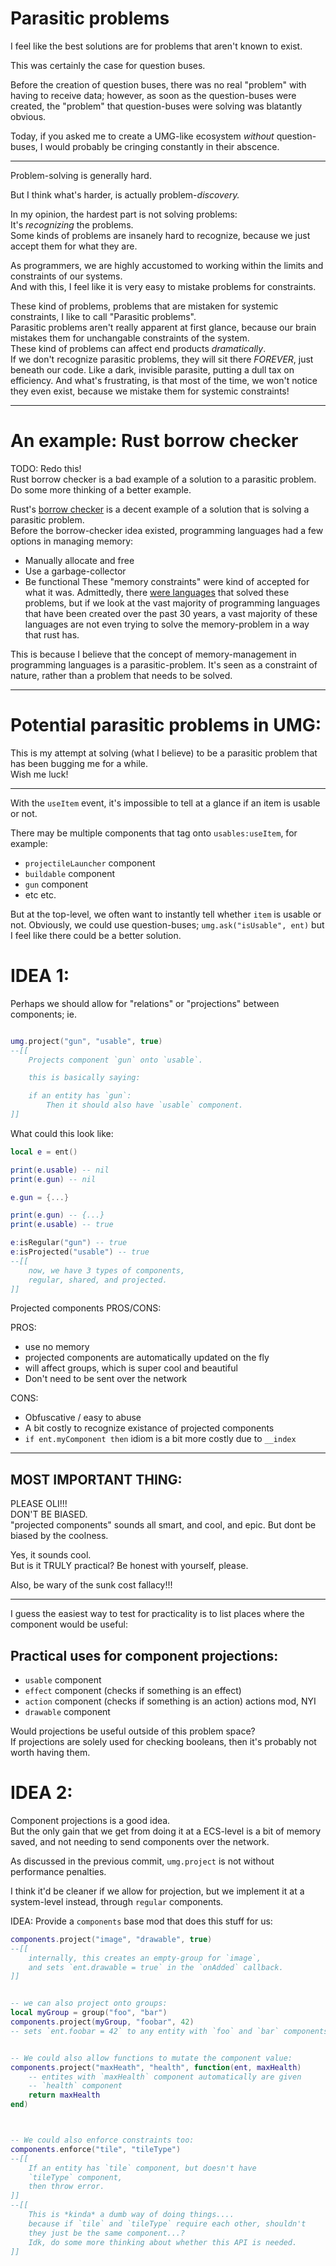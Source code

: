 

# Parasitic problems

I feel like the best solutions are for problems that aren't known to exist.

This was certainly the case for question buses.

Before the creation of question buses, there was no real "problem" with having to receive data;
however, as soon as the question-buses were created, the "problem" that question-buses were solving was blatantly obvious.

Today, if you asked me to create a UMG-like ecosystem *without* question-buses, I would probably be cringing constantly in their abscence.

-----------------

Problem-solving is generally hard.

But I think what's harder, is actually problem-*discovery.*

In my opinion, the hardest part is not solving problems:<br/>
It's *recognizing* the problems.<br/>
Some kinds of problems are insanely hard to recognize, because we just accept them for what they are. 

As programmers, we are highly accustomed to working within the limits and constraints of our systems.<br/>
And with this, I feel like it is very easy to mistake problems for constraints.

These kind of problems, problems that are mistaken for systemic constraints, I like to call "Parasitic problems".<br/>
Parasitic problems aren't really apparent at first glance, because our brain mistakes them for unchangable constraints of the system.<br/>
These kind of problems can affect end products *dramatically*.<br/>If we don't recognize parasitic problems, they will sit there *FOREVER*, just beneath our code. Like a dark, invisible parasite, putting a dull tax on efficiency.
And what's frustrating, is that most of the time, we won't notice they even exist, because we mistake them for systemic constraints!

--------------

# An example: Rust borrow checker

TODO: Redo this!<br/>
Rust borrow checker is a bad example of a solution to a parasitic problem.
Do some more thinking of a better example.


Rust's [borrow checker](https://doc.rust-lang.org/1.8.0/book/references-and-borrowing.html) is a decent example of a solution that is solving a parasitic problem.<br/>
Before the borrow-checker idea existed, programming languages had a few options in managing memory:
- Manually allocate and free
- Use a garbage-collector
- Be functional
These "memory constraints" were kind of accepted for what it was. Admittedly, there [were languages](https://www.reddit.com/r/rust/comments/t9972l/did_rust_first_introduce_the_ownership_concept/) that solved these problems, but if we look at the vast majority of programming languages that have been created over the past 30 years, a vast majority of these languages are not even trying to solve the memory-problem in a way that rust has.

This is because I believe that the concept of memory-management in programming languages is a parasitic-problem. It's seen as a constraint of nature, rather than a problem that needs to be solved.



-------------------

# Potential parasitic problems in UMG:

This is my attempt at solving (what I believe) to be a parasitic problem that has been bugging me for a while.<br/>
Wish me luck!

------------

With the `useItem` event, it's impossible to tell at a glance if an item
is usable or not.

There may be multiple components that tag onto `usables:useItem`,
for example:
- `projectileLauncher` component
- `buildable` component
- `gun` component
- etc etc.

But at the top-level, we often want to instantly tell whether `item`
is usable or not.
Obviously, we could use question-buses; `umg.ask("isUsable", ent)`
but I feel like there could be a better solution.


# IDEA 1:
Perhaps we should allow for "relations" or "projections"
between components;
ie.
```lua

umg.project("gun", "usable", true)
--[[
    Projects component `gun` onto `usable`.

    this is basically saying:

    if an entity has `gun`:
        Then it should also have `usable` component.
]]

```

What could this look like:
```lua
local e = ent()

print(e.usable) -- nil
print(e.gun) -- nil

e.gun = {...}

print(e.gun) -- {...}
print(e.usable) -- true

e:isRegular("gun") -- true
e:isProjected("usable") -- true
--[[
    now, we have 3 types of components,
    regular, shared, and projected.
]]

```

Projected components PROS/CONS:

PROS:
- use no memory
- projected components are automatically updated on the fly
- will affect groups, which is super cool and beautiful
- Don't need to be sent over the network

CONS:
- Obfuscative / easy to abuse
- A bit costly to recognize existance of projected components
- `if ent.myComponent then` idiom is a bit more costly due to `__index`

------------------

## MOST IMPORTANT THING:
PLEASE OLI!!!<br>
DON'T BE BIASED.<br/>
"projected components" sounds all smart, and cool, and epic.
But dont be biased by the coolness.

Yes, it sounds cool.<br/>
But is it TRULY practical? Be honest with yourself, please.

Also, be wary of the sunk cost fallacy!!!

----------

I guess the easiest way to test for practicality is to list places
where the component would be useful:

## Practical uses for component projections:
- `usable` component
- `effect` component (checks if something is an effect)
- `action` component (checks if something is an action)
    actions mod, NYI
- `drawable` component

Would projections be useful outside of this problem space?<br/>
If projections are solely used for checking booleans, then
it's probably not worth having them.





# IDEA 2:
Component projections is a good idea.<br/>
But the only gain that we get from doing it at a ECS-level is a bit of memory saved, and not needing to send components over the network.

As discussed in the previous commit, `umg.project` is not without performance penalties.

I think it'd be cleaner if we allow for projection, but we implement it at a system-level instead, through `regular` components.

IDEA: Provide a `components` base mod that does this stuff for us:
```lua
components.project("image", "drawable", true)
--[[
    internally, this creates an empty-group for `image`,
    and sets `ent.drawable = true` in the `onAdded` callback.
]]


-- we can also project onto groups:
local myGroup = group("foo", "bar")
components.project(myGroup, "foobar", 42)
-- sets `ent.foobar = 42` to any entity with `foo` and `bar` components


-- We could also allow functions to mutate the component value:
components.project("maxHeath", "health", function(ent, maxHealth)
    -- entites with `maxHealth` component automatically are given
    -- `health` component
    return maxHealth
end)



-- We could also enforce constraints too:
components.enforce("tile", "tileType")
--[[
    If an entity has `tile` component, but doesn't have
    `tileType` component,
    then throw error.
]]
--[[
    This is *kinda* a dumb way of doing things....
    because if `tile` and `tileType` require each other, shouldn't
    they just be the same component...?
    Idk, do some more thinking about whether this API is needed.
]]

```



